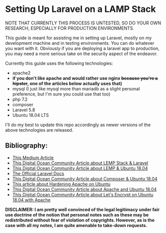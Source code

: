 # Setting Up Laravel on a LAMP Stack

NOTE THAT CURRENTLY THIS PROCESS IS UNTESTED, SO DO YOUR OWN RESEARCH, ESPECIALLY FOR PRODUCTION ENVIRONMENTS.

This guide is meant for assisting me in setting up Laravel, mostly on my development machine and in testing environments. You can do whatever you want with it. Obviously if you are deploying a laravel app to production, you may need a more serious take on the security aspect of the endeavor.

Currently this guide uses the following technologies:

- apache2 
- **if you don't like apache and would rather use 
nginx ~~because you're a hipster~~, one of the articles 
below actually uses that)**
- mysql (I just like mysql more 
than mariadb as a slight personal preference, but I'm sure 
you could use that too) 
- php 7.2 
- composer 
- Laravel 5.8 
- Ubuntu 18.04 LTS

I'll do my best to update this repo accordingly as newer versions of the above technologies are released.

## Bibliography:

- [This Medium Article](https://medium.com/@panjeh/install-laravel-on-ubuntu-18-04-with-apache-mysql-php7-lamp-stack-5512bb93ab3f)
- [This Digital Ocean Community Article about LEMP Stack & Laravel](https://www.digitalocean.com/community/tutorials/how-to-install-and-configure-laravel-with-lemp-on-ubuntu-18-04)
- [This Digital Ocean Community Article about LEMP & Ubuntu 18.04](https://www.digitalocean.com/community/tutorials/how-to-install-linux-nginx-mysql-php-lemp-stack-ubuntu-18-04)
- [The Official Laravel Docs](https://laravel.com/docs/5.8)
- [This Digital Ocean Community Article about Composer & Ubuntu 18.04](https://www.digitalocean.com/community/tutorials/how-to-install-and-use-composer-on-ubuntu-18-04)
- [This article about Hardening Apache on Ubuntu](https://hostadvice.com/how-to/how-to-harden-your-apache-web-server-on-ubuntu-18-04/)
- [This Digital Ocean Community Article about Apache and Ubuntu 18.04](https://www.digitalocean.com/community/tutorials/how-to-install-the-apache-web-server-on-ubuntu-18-04)
- [This Digital Ocean Community Article about Let's Encrypt on Ubuntu 18.04 with Apache](https://www.digitalocean.com/community/tutorials/how-to-secure-apache-with-let-s-encrypt-on-ubuntu-18-04)

**DISCLAIMER: I am pretty well convinced of the legal legitimacy under fair use doctrine of the notion that personal notes such as these may be redistributed without fear of violation of copyrights. However, as is the case with all my notes, I am quite amenable to take-down requests.**


